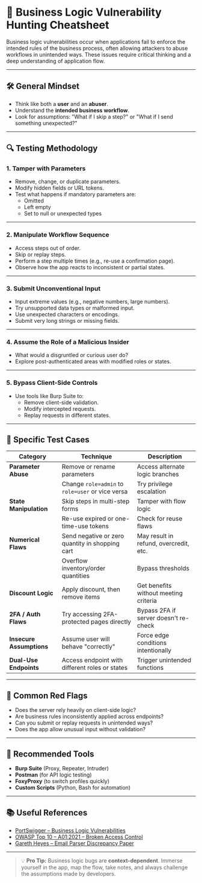 # 🧠 Business Logic Vulnerability Hunting Cheatsheet

Business logic vulnerabilities occur when applications fail to enforce the intended rules of the business process, often allowing attackers to abuse workflows in unintended ways. These issues require critical thinking and a deep understanding of application flow.

---

## 🛠️ General Mindset

-   Think like both a **user** and an **abuser**.
-   Understand the **intended business workflow**.
-   Look for assumptions: "What if I skip a step?" or "What if I send something unexpected?"

---

## 🔍 Testing Methodology

### 1. **Tamper with Parameters**

-   Remove, change, or duplicate parameters.
-   Modify hidden fields or URL tokens.
-   Test what happens if mandatory parameters are:
    -   Omitted
    -   Left empty
    -   Set to null or unexpected types

---

### 2. **Manipulate Workflow Sequence**

-   Access steps out of order.
-   Skip or replay steps.
-   Perform a step multiple times (e.g., re-use a confirmation page).
-   Observe how the app reacts to inconsistent or partial states.

---

### 3. **Submit Unconventional Input**

-   Input extreme values (e.g., negative numbers, large numbers).
-   Try unsupported data types or malformed input.
-   Use unexpected characters or encodings.
-   Submit very long strings or missing fields.

---

### 4. **Assume the Role of a Malicious Insider**

-   What would a disgruntled or curious user do?
-   Explore post-authenticated areas with modified roles or states.

---

### 5. **Bypass Client-Side Controls**

-   Use tools like Burp Suite to:
    -   Remove client-side validation.
    -   Modify intercepted requests.
    -   Replay requests in different states.

---

## 🧪 Specific Test Cases

| Category                 | Technique                                        | Description                            |
| ------------------------ | ------------------------------------------------ | -------------------------------------- |
| **Parameter Abuse**      | Remove or rename parameters                      | Access alternate logic branches        |
|                          | Change `role=admin` to `role=user` or vice versa | Try privilege escalation               |
| **State Manipulation**   | Skip steps in multi-step forms                   | Tamper with flow logic                 |
|                          | Re-use expired or one-time-use tokens            | Check for reuse flaws                  |
| **Numerical Flaws**      | Send negative or zero quantity in shopping cart  | May result in refund, overcredit, etc. |
|                          | Overflow inventory/order quantities              | Bypass thresholds                      |
| **Discount Logic**       | Apply discount, then remove items                | Get benefits without meeting criteria  |
| **2FA / Auth Flaws**     | Try accessing 2FA-protected pages directly       | Bypass 2FA if server doesn't re-check  |
| **Insecure Assumptions** | Assume user will behave "correctly"              | Force edge conditions intentionally    |
| **Dual-Use Endpoints**   | Access endpoint with different roles or states   | Trigger unintended functions           |

---

## 🚩 Common Red Flags

-   Does the server rely heavily on client-side logic?
-   Are business rules inconsistently applied across endpoints?
-   Can you submit or replay requests in unintended ways?
-   Does the app allow unusual input without validation?

---

## 🧰 Recommended Tools

-   **Burp Suite** (Proxy, Repeater, Intruder)
-   **Postman** (for API logic testing)
-   **FoxyProxy** (to switch profiles quickly)
-   **Custom Scripts** (Python, Bash for automation)

---

## 📚 Useful References

-   [PortSwigger – Business Logic Vulnerabilities](https://portswigger.net/web-security/logic-flaws)
-   [OWASP Top 10 – A01:2021 – Broken Access Control](https://owasp.org/Top10/A01_2021-Broken_Access_Control/)
-   [Gareth Heyes – Email Parser Discrepancy Paper](https://portswigger.net/research/splitting-the-email-atom)

---

> 💡 **Pro Tip:** Business logic bugs are **context-dependent**. Immerse yourself in the app, map the flow, take notes, and always challenge the assumptions made by developers.

